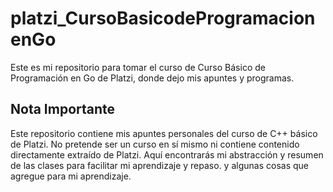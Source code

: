 # platzi_CursoBasicodeProgramacionenGo
Este es mi repositorio para tomar el curso de  Curso Básico de Programación en Go de Platzi, donde dejo mis apuntes y programas.

## Nota Importante

Este repositorio contiene mis apuntes personales del curso de C++ básico de Platzi. No pretende ser un curso en sí mismo ni contiene contenido directamente extraído de Platzi. Aquí encontrarás mi abstracción y resumen de las clases para facilitar mi aprendizaje y repaso. y algunas cosas que agregue para mi aprendizaje.
